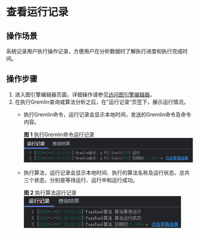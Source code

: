 # 查看运行记录<a name="ges_01_0028"></a>

## 操作场景<a name="section139671627795"></a>

系统记录用户执行操作记录，方便用户在分析数据时了解执行进度和执行完成时间。

## 操作步骤<a name="section69331232199"></a>

1.  进入图引擎编辑器页面，详细操作请参见[访问图引擎编辑器](访问图引擎编辑器.md)。
2.  在执行Gremlin查询或算法分析之后，在“运行记录“页签下，展示运行情况。
    -   执行Gremlin命令，运行记录会显示本地时间，发送的Gremlin命令及命令内容。

        **图 1**  执行Gremlin命令运行记录<a name="fig154661916113115"></a>  
        ![](figures/执行Gremlin命令运行记录.png "执行Gremlin命令运行记录")

    -   执行算法，运行记录会显示本地时间、执行的算法名称及运行状态，总共三个状态，分别是等待运行、运行中和运行成功。

        **图 2**  执行算法运行记录<a name="fig16679144493315"></a>  
        ![](figures/执行算法运行记录.png "执行算法运行记录")



